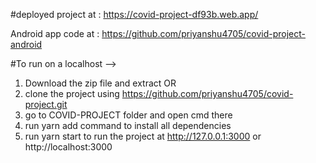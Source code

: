 #deployed project at : https://covid-project-df93b.web.app/

Android app code at : https://github.com/priyanshu4705/covid-project-android

#To run on a localhost -->

1. Download the zip file and extract
              OR
2. clone the project using https://github.com/priyanshu4705/covid-project.git
2. go to COVID-PROJECT folder and open cmd there
3. run yarn add command to install all dependencies
4. run yarn start to run the project at http://127.0.0.1:3000 or http://localhost:3000
